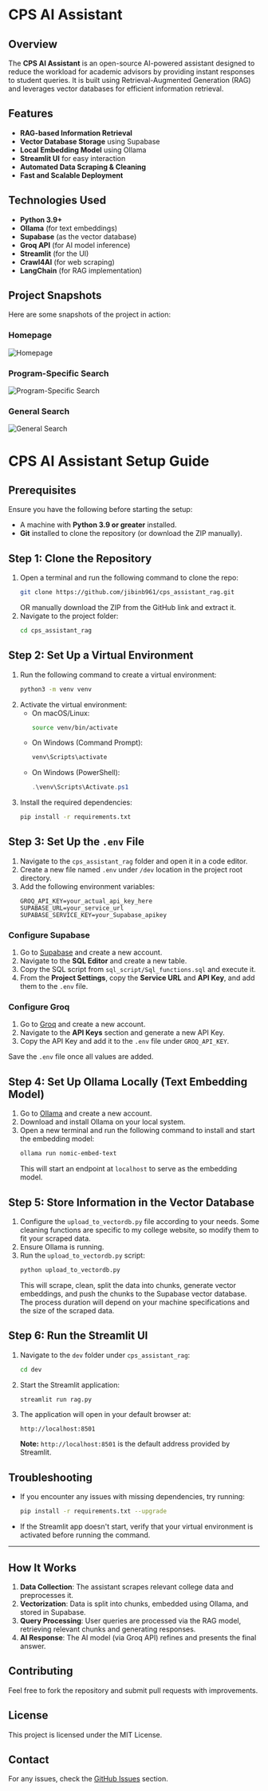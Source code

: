 # CPS AI Assistant

## Overview
The **CPS AI Assistant** is an open-source AI-powered assistant designed to reduce the workload for academic advisors by providing instant responses to student queries. It is built using Retrieval-Augmented Generation (RAG) and leverages vector databases for efficient information retrieval.

## Features
- **RAG-based Information Retrieval**
- **Vector Database Storage** using Supabase
- **Local Embedding Model** using Ollama
- **Streamlit UI** for easy interaction
- **Automated Data Scraping & Cleaning**
- **Fast and Scalable Deployment**

## Technologies Used
- **Python 3.9+**
- **Ollama** (for text embeddings)
- **Supabase** (as the vector database)
- **Groq API** (for AI model inference)
- **Streamlit** (for the UI)
- **Crawl4AI** (for web scraping)
- **LangChain** (for RAG implementation)


## Project Snapshots
Here are some snapshots of the project in action:

### Homepage
![Homepage](Snapshots/Homepage.png)

### Program-Specific Search
![Program-Specific Search](snapshots/Program_Specific_Search.png)

### General Search
![General Search](snapshots/General_search.png)

# CPS AI Assistant Setup Guide

## Prerequisites

Ensure you have the following before starting the setup:
- A machine with **Python 3.9 or greater** installed.
- **Git** installed to clone the repository (or download the ZIP manually).

## Step 1: Clone the Repository

1. Open a terminal and run the following command to clone the repo:
   ```bash
   git clone https://github.com/jibinb961/cps_assistant_rag.git
   ```
   OR manually download the ZIP from the GitHub link and extract it.
2. Navigate to the project folder:
   ```bash
   cd cps_assistant_rag
   ```

## Step 2: Set Up a Virtual Environment

1. Run the following command to create a virtual environment:
   ```bash
   python3 -m venv venv
   ```
2. Activate the virtual environment:
   - On macOS/Linux:
     ```bash
     source venv/bin/activate
     ```
   - On Windows (Command Prompt):
     ```cmd
     venv\Scripts\activate
     ```
   - On Windows (PowerShell):
     ```powershell
     .\venv\Scripts\Activate.ps1
     ```
3. Install the required dependencies:
   ```bash
   pip install -r requirements.txt
   ```

## Step 3: Set Up the `.env` File

1. Navigate to the `cps_assistant_rag` folder and open it in a code editor.
2. Create a new file named `.env` under `/dev` location in the project root directory.
3. Add the following environment variables:
   ```env
   GROQ_API_KEY=your_actual_api_key_here
   SUPABASE_URL=your_service_url
   SUPABASE_SERVICE_KEY=your_Supabase_apikey
   ```

### Configure Supabase

1. Go to [Supabase](https://supabase.com) and create a new account.
2. Navigate to the **SQL Editor** and create a new table.
3. Copy the SQL script from `sql_script/Sql_functions.sql` and execute it.
4. From the **Project Settings**, copy the **Service URL** and **API Key**, and add them to the `.env` file.

### Configure Groq

1. Go to [Groq](https://groq.com) and create a new account.
2. Navigate to the **API Keys** section and generate a new API Key.
3. Copy the API Key and add it to the `.env` file under `GROQ_API_KEY`.

Save the `.env` file once all values are added.

## Step 4: Set Up Ollama Locally (Text Embedding Model)

1. Go to [Ollama](https://ollama.com) and create a new account.
2. Download and install Ollama on your local system.
3. Open a new terminal and run the following command to install and start the embedding model:
   ```bash
   ollama run nomic-embed-text
   ```
   This will start an endpoint at `localhost` to serve as the embedding model.

## Step 5: Store Information in the Vector Database

1. Configure the `upload_to_vectordb.py` file according to your needs. Some cleaning functions are specific to my college website, so modify them to fit your scraped data.
2. Ensure Ollama is running.
3. Run the `upload_to_vectordb.py` script:
   ```bash
   python upload_to_vectordb.py
   ```
   This will scrape, clean, split the data into chunks, generate vector embeddings, and push the chunks to the Supabase vector database. The process duration will depend on your machine specifications and the size of the scraped data.

## Step 6: Run the Streamlit UI

1. Navigate to the `dev` folder under `cps_assistant_rag`:
   ```bash
   cd dev
   ```
2. Start the Streamlit application:
   ```bash
   streamlit run rag.py
   ```
3. The application will open in your default browser at:
   ```
   http://localhost:8501
   ```
   **Note:** `http://localhost:8501` is the default address provided by Streamlit.

## Troubleshooting

- If you encounter any issues with missing dependencies, try running:
  ```bash
  pip install -r requirements.txt --upgrade
  ```
- If the Streamlit app doesn't start, verify that your virtual environment is activated before running the command.

---


## How It Works
1. **Data Collection**: The assistant scrapes relevant college data and preprocesses it.
2. **Vectorization**: Data is split into chunks, embedded using Ollama, and stored in Supabase.
3. **Query Processing**: User queries are processed via the RAG model, retrieving relevant chunks and generating responses.
4. **AI Response**: The AI model (via Groq API) refines and presents the final answer.

## Contributing
Feel free to fork the repository and submit pull requests with improvements.

## License
This project is licensed under the MIT License.

## Contact
For any issues, check the [GitHub Issues](https://github.com/jibinb961/cps_assistant_rag/issues) section.









